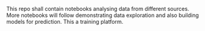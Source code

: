 ﻿This repo shall contain notebooks analysing data from different sources. More notebooks will follow demonstrating data exploration and also building models for prediction. 
This a training platform.


